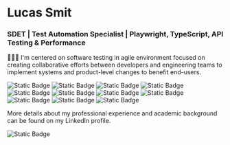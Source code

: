 # Lucas Smit

### SDET | Test Automation Specialist | Playwright, TypeScript, API Testing & Performance

👨🏽‍💻 I'm centered on software testing in agile environment focused on creating collaborative efforts between developers and engineering teams to implement systems and product-level changes to benefit end-users.

<img alt="Static Badge" src="https://img.shields.io/badge/JavaScript-F7DF1E?style=flat&logo=javascript&logoColor=black&logoSize=auto&labelColor=%23F7DF1E&color=%23F7DF1E&cacheSeconds=3600"> <img alt="Static Badge" src="https://img.shields.io/badge/TypeScript-3178C6?style=flat&logo=typescript&logoColor=white&logoSize=auto&labelColor=%233178C6&color=%233178C6&cacheSeconds=3600"> <img alt="Static Badge" src="https://img.shields.io/badge/NodeJS-5FA04E?style=flat&logo=nodedotjs&logoColor=white&logoSize=auto&labelColor=%235FA04E&color=%235FA04E&cacheSeconds=3600"> <img alt="Static Badge" src="https://img.shields.io/badge/Postman-FF6C37?style=flat&logo=postman&logoColor=white&logoSize=auto&labelColor=%23FF6C37&color=%23FF6C37&cacheSeconds=3600"> <img alt="Static Badge" src="https://img.shields.io/badge/SQL-4169E1?style=flat&logo=postgresql&logoColor=white&logoSize=auto&labelColor=%234169E1&color=%234169E1&cacheSeconds=3600"> <img alt="Static Badge" src="https://img.shields.io/badge/K6-7D64FF?style=flat&logo=k6&logoColor=white&logoSize=auto&labelColor=%237D64FF&color=%237D64FF&cacheSeconds=3600"> <img alt="Static Badge" src="https://img.shields.io/badge/Cypress-69D3A7?style=flat&logo=cypress&logoColor=white&logoSize=auto&labelColor=%2369D3A7&color=%2369D3A7&cacheSeconds=3600"> <img alt="Static Badge" src="https://img.shields.io/badge/GitHub%20Actions-2088FF?style=flat&logo=githubactions&logoColor=white&logoSize=auto&labelColor=%232088FF&color=%232088FF&cacheSeconds=3600"> <img alt="Static Badge" src="https://img.shields.io/badge/Selenium-43B02A?style=flat&logo=selenium&logoColor=white&logoSize=auto&labelColor=%2343B02A&color=%2343B02A&cacheSeconds=3600"> <img alt="Static Badge" src="https://img.shields.io/badge/Docker-02A8EF?style=flat&logo=docker&logoColor=white&logoSize=auto&labelColor=%2302A8EF&color=%2302A8EF&cacheSeconds=3600"> <img alt="Static Badge" src="https://img.shields.io/badge/Git-F05032?style=flat&logo=git&logoColor=white&logoSize=auto&labelColor=%23F05032&color=%23F05032&cacheSeconds=3600">



More details about my professional experience and academic background can be found on my LinkedIn profile.

<img alt="Static Badge" src="https://img.shields.io/badge/LinkedIn-40AEF0?style=flat-square&logoColor=white&logoSize=auto&color=%2340AEF0&cacheSeconds=3600&link=https%3A%2F%2Fwww.linkedin.com%2Fin%2Fqalucas%2F">


<!--
**lucas-108/lucas-108** is a ✨ _special_ ✨ repository because its `README.md` (this file) appears on your GitHub profile.

Here are some ideas to get you started:

- 🔭 I’m currently working on ...
- 🌱 I’m currently learning ...
- 👯 I’m looking to collaborate on ...
- 🤔 I’m looking for help with ...
- 💬 Ask me about ...
- 📫 How to reach me: ...
- 😄 Pronouns: ...
- ⚡ Fun fact: ...
-->
